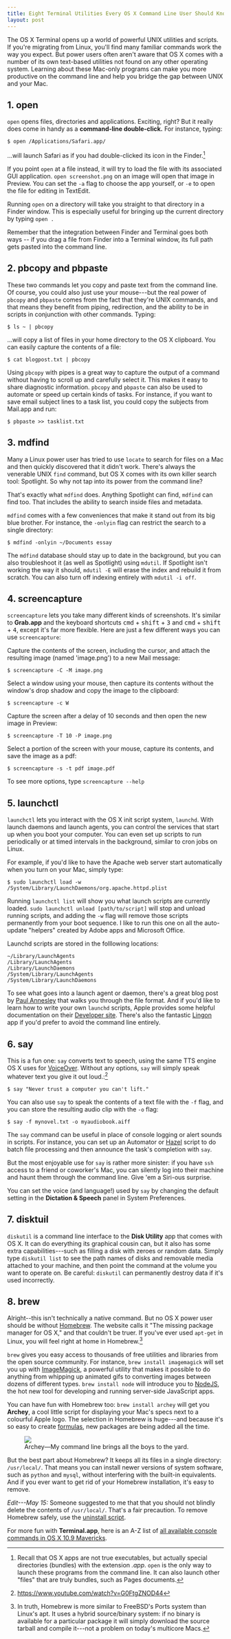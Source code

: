 ```yaml
---
title: Eight Terminal Utilities Every OS X Command Line User Should Know
layout: post
---
```


The OS X Terminal opens up a world of powerful UNIX utilities and scripts. If you're migrating from Linux, you'll find many familiar commands work the way you expect. But power users often aren't aware that OS X comes with a number of its own text-based utilities not found on any other operating system. Learning about these Mac-only programs can make you more productive on the command line and help you bridge the gap between UNIX and your Mac.

<!--more-->

## 1. **open**


`open` opens files, directories and applications. Exciting, right? But it really does come in handy as a **command-line double-click.** For instance, typing:

    $ open /Applications/Safari.app/

...will launch Safari as if you had double-clicked its icon in the Finder.[^bundles]

If you point `open` at a file instead, it will try to load the file with its associated GUI application. `open screenshot.png` on an image will open that image in Preview. You can set the `-a` flag to choose the app yourself, or `-e` to open the file for editing in TextEdit.

Running `open` on a directory will take you straight to that directory in a Finder window. This is especially useful for bringing up the current directory by typing `open .`

Remember that the integration between Finder and Terminal goes both ways -- if you drag a file from Finder into a Terminal window, its full path gets pasted into the command line.

[^bundles]: Recall that OS X apps are not true executables, but actually special directories (bundles) with the extension *.app*. `open` is the only way to launch these programs from the command line. It can also launch  other "files" that are truly bundles, such as Pages documents. 


## 2. **pbcopy** and **pbpaste**

These two commands let you copy and paste text from the command line. Of course, you could also just use your mouse---but the real power of `pbcopy` and `pbpaste` comes from the fact that they're UNIX commands, and that means they benefit from piping, redirection, and the ability to be in scripts in conjunction with other commands. Typing:

    $ ls ~ | pbcopy

...will copy a list of files in your home directory to the OS X clipboard. You can easily capture the contents of a file:

    $ cat blogpost.txt | pbcopy

Using `pbcopy` with pipes is a great way to capture the output of a command without having to scroll up and carefully select it. This makes it easy to share diagnostic information. `pbcopy` and `pbpaste` can also be used to automate or speed up certain kinds of tasks. For instance, if you want to save email subject lines to a task list, you could copy the subjects from Mail.app and run:

    $ pbpaste >> tasklist.txt


## 3. **mdfind**

Many a Linux power user has tried to use `locate` to search for files on a Mac and then quickly discovered that it didn't work. There's always the venerable UNIX `find` command, but OS X comes with its own killer search tool: Spotlight. So why not tap into its power from the command line?

That's exactly what `mdfind` does. Anything Spotlight can find, `mdfind` can find too. That includes the ability to search inside files and metadata.

`mdfind` comes with a few conveniences that make it stand out from its big blue brother. For instance, the `-onlyin` flag can restrict the search to a single directory:

    $ mdfind -onlyin ~/Documents essay

The `mdfind` database should stay up to date in the background, but you can also troubleshoot it (as well as Spotlight) using `mdutil`. If Spotlight isn't working the way it should, `mdutil -E` will erase the index and rebuild it from scratch. You can also turn off indexing entirely with `mdutil -i off`.

## 4. **screencapture**

`screencapture` lets you take many different kinds of screenshots. It's similar to **Grab.app** and the keyboard shortcuts <kbd>cmd</kbd> + <kbd>shift</kbd> + <kbd>3</kbd> and <kbd>cmd</kbd> + <kbd>shift</kbd> + <kbd>4</kbd>, except it's far more flexible. Here are just a few different ways you can use `screencapture`:

Capture the contents of the screen, including the cursor, and attach the resulting image (named 'image.png') to a new Mail message:

    $ screencapture -C -M image.png

Select a window using your mouse, then capture its contents without the window's drop shadow and copy the image to the clipboard:

    $ screencapture -c W

Capture the screen after a delay of 10 seconds and then open the new image in Preview:
    
    $ screencapture -T 10 -P image.png

Select a portion of the screen with your mouse, capture its contents, and save the image as a pdf:

    $ screencapture -s -t pdf image.pdf

To see more options, type `screencapture --help` 


## 5. **launchctl**

`launchctl` lets you interact with the OS X init script system, `launchd`. With launch daemons and launch agents, you can control the services that start up when you boot your computer. You can even set up scripts to run periodically or at timed intervals in the background, similar to cron jobs on Linux.

For example, if you'd like to have the Apache web server start automatically when you turn on your Mac, simply type:

    $ sudo launchctl load -w /System/Library/LaunchDaemons/org.apache.httpd.plist

Running `launchctl list` will show you what launch scripts are currently loaded. `sudo launchctl unload [path/to/script]` will stop and unload running scripts, and adding the `-w` flag will remove those scripts permanently from your boot sequence. I like to run this one on all the auto-update "helpers" created by Adobe apps and Microsoft Office.

Launchd scripts are stored in the folllowing locations:

    ~/Library/LaunchAgents    
    /Library/LaunchAgents          
    /Library/LaunchDaemons
    /System/Library/LaunchAgents
    /System/Library/LaunchDaemons

To see what goes into a launch agent or daemon, there's a great blog post by [Paul Annesley](http://paul.annesley.cc/2012/09/mac-os-x-launchd-is-cool/) that walks you through the file format. And if you'd like to learn how to write your own `launchd` scripts, Apple provides some helpful documentation on their [Developer site](https://developer.apple.com/library/mac/documentation/MacOSX/Conceptual/BPSystemStartup/Chapters/CreatingLaunchdJobs.html). There's also the fantastic [Lingon](http://www.peterborgapps.com/lingon/) app if you'd prefer to avoid the command line entirely.


## 6. **say**

This is a fun one: `say` converts text to speech, using the same TTS engine OS X uses for [VoiceOver](http://www.apple.com/accessibility/osx/voiceover/). Without any options, `say` will simply speak whatever text you give it out loud.:[^mac]

    $ say "Never trust a computer you can't lift."

You can also use `say` to speak the contents of a text file with the `-f` flag, and you can store the resulting audio clip with the `-o` flag:

    $ say -f mynovel.txt -o myaudiobook.aiff

The `say` command can be useful in place of console logging or alert sounds in scripts. For instance, you can set up an Automator or [Hazel](http://www.noodlesoft.com/hazel.php) script to do batch file processing and then announce the task's completion with `say`.

But the most enjoyable use for `say` is rather more sinister: if you have `ssh` access to a friend or coworker's Mac, you can silently log into their machine and haunt them through the command line. Give 'em a Siri-ous surprise.

You can set the voice (and language!) used by `say` by changing the default setting in the **Dictation & Speech** panel in System Preferences.


[^mac]: https://www.youtube.com/watch?v=G0FtgZNOD44

## 7. **disktuil**

`diskutil` is a command line interface to the **Disk Utility** app that comes with OS X. It can do everything its graphical cousin can, but it also has some extra capabilities---such as filling a disk with zeroes or random data. Simply type `diskutil list` to see the path names of disks and removable media attached to your machine, and then point the command at the volume you want to operate on. Be careful: `diskutil` can permanently destroy data if it's used incorrectly.

## 8. **brew**

Alright--this isn't technically a native command. But no OS X power user should be without [Homebrew](http://brew.sh). The website calls it "The missing package manager for OS X," and that couldn't be truer. If you've ever used `apt-get` in Linux, you will feel right at home in Homebrew.[^compiling]

`brew` gives you easy access to thousands of free utilities and libraries from the open source community. For instance, `brew install imagemagick` will set you up with [ImageMagick](http://www.imagemagick.org), a powerful utility that makes it possible to do anything from whipping up animated gifs to converting images between dozens of different types. `brew install node` will introduce you to [NodeJS](http://nodejs.org), the hot new tool for developing and running server-side JavaScript apps.

You can have fun with Homebrew too: `brew install archey` will get you **Archey**, a cool little script for displaying your Mac's specs next to a colourful Apple logo. The selection in Homebrew is huge---and because it's so easy to create [formulas](https://github.com/Homebrew/homebrew/wiki/Formula-Cookbook), new packages are being added all the time.

<figure>
    <img src="/public/img/archey.png">
    <figcaption><span class="elegant">Archey&mdash;</span>My command line brings all the boys to the yard.</figcaption>
</figure>

But the best part about Homebrew? It keeps all its files in a single directory: `/usr/local/`. That means you can install newer versions of system software, such as `python` and `mysql`, without interfering with the built-in equivalents. And if you ever want to get rid of your Homebrew installation, it's easy to remove. 

*Edit---May 15:* Someone suggested to me that that you should not blindly delete the contents of `/usr/local/`. That's a fair precaution. To remove Homebrew safely, use the [uninstall script](https://gist.github.com/mxcl/1173223).


[^compiling]: In truth, Homebrew is more similar to FreeBSD's Ports system than Linux's apt. It uses a hybrid source/binary system: if no binary is available for a particular package it will simply download the source tarball and compile it---not a problem on today's multicore Macs.

For more fun with **Terminal.app**, here is an A-Z list of [all available console commands in OS X 10.9 Mavericks](http://ss64.com/osx/).
